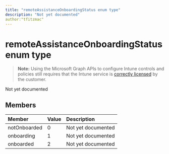 ```yaml
---
title: "remoteAssistanceOnboardingStatus enum type"
description: "Not yet documented"
author:"tfitzmac"
---
```


# remoteAssistanceOnboardingStatus enum type

> **Note:** Using the Microsoft Graph APIs to configure Intune controls and policies still requires that the Intune service is [correctly licensed](https://go.microsoft.com/fwlink/?linkid=839381) by the customer.

Not yet documented
## Members
|Member|Value|Description|
|:---|:---|:---|
|notOnboarded|0|Not yet documented|
|onboarding|1|Not yet documented|
|onboarded|2|Not yet documented|



